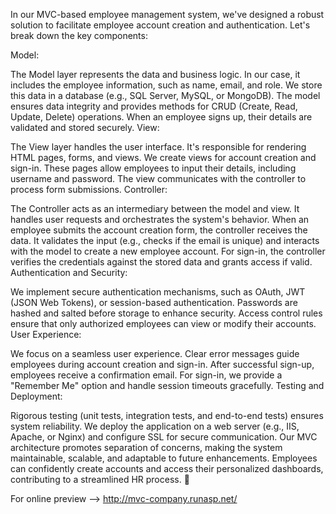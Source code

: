 In our MVC-based employee management system, we've designed a robust solution to facilitate employee account creation and authentication. Let's break down the key components:

Model:

The Model layer represents the data and business logic. In our case, it includes the employee information, such as name, email, and role.
We store this data in a database (e.g., SQL Server, MySQL, or MongoDB). The model ensures data integrity and provides methods for CRUD (Create, Read, Update, Delete) operations.
When an employee signs up, their details are validated and stored securely.
View:

The View layer handles the user interface. It's responsible for rendering HTML pages, forms, and views.
We create views for account creation and sign-in. These pages allow employees to input their details, including username and password.
The view communicates with the controller to process form submissions.
Controller:

The Controller acts as an intermediary between the model and view. It handles user requests and orchestrates the system's behavior.
When an employee submits the account creation form, the controller receives the data.
It validates the input (e.g., checks if the email is unique) and interacts with the model to create a new employee account.
For sign-in, the controller verifies the credentials against the stored data and grants access if valid.
Authentication and Security:

We implement secure authentication mechanisms, such as OAuth, JWT (JSON Web Tokens), or session-based authentication.
Passwords are hashed and salted before storage to enhance security.
Access control rules ensure that only authorized employees can view or modify their accounts.
User Experience:

We focus on a seamless user experience. Clear error messages guide employees during account creation and sign-in.
After successful sign-up, employees receive a confirmation email.
For sign-in, we provide a "Remember Me" option and handle session timeouts gracefully.
Testing and Deployment:

Rigorous testing (unit tests, integration tests, and end-to-end tests) ensures system reliability.
We deploy the application on a web server (e.g., IIS, Apache, or Nginx) and configure SSL for secure communication.
Our MVC architecture promotes separation of concerns, making the system maintainable, scalable, and adaptable to future enhancements. Employees can confidently create accounts and access their personalized dashboards, contributing to a streamlined HR process. 🚀

For online preview --> http://mvc-company.runasp.net/
